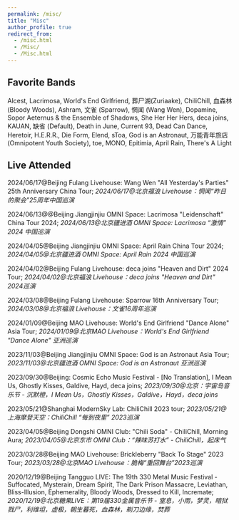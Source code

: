 ```yaml
---
permalink: /misc/
title: "Misc"
author_profile: true
redirect_from:
  - /misc.html
  - /Misc/
  - /Misc.html
---
```


## Favorite Bands

Alcest, Lacrimosa, World's End Girlfriend, 葬尸湖(Zuriaake), ChiliChill, 血森林 (Bloody Woods), Ashram, 文雀 (Sparrow), 惘闻 (Wang Wen), Dopamine, Sopor Aeternus & the Ensemble of Shadows, She Her Her Hers, deca joins, KAUAN, 缺省 (Default), Death in June, Current 93, Dead Can Dance, Heretoir, H.E.R.R., Die Form, Elend, sToa, God is an Astronaut, 万能青年旅店 (Omnipotent Youth Society), toe, MONO, Epitimia, April Rain, There's A Light

## Live Attended

2024/06/17@Beijing Fulang Livehouse: Wang Wen "All Yesterday's Parties" 25th Anniversary China Tour;
*2024/06/17@北京福浪 Livehouse：惘闻“昨日的聚会”25周年中国巡演*

2024/06/13@@Beijing Jiangjinjiu OMNI Space: Lacrimosa "Leidenschaft" China Tour 2024;
*2024/06/13@北京疆进酒 OMNI Space: Lacrimosa “激情” 2024 中国巡演*

2024/04/05@Beijing Jiangjinjiu OMNI Space: April Rain China Tour 2024;
*2024/04/05@北京疆进酒 OMNI Space: April Rain 2024 中国巡演*

2024/04/02@Beijing Fulang Livehouse: deca joins "Heaven and Dirt" 2024 Tour;
*2024/04/02@北京福浪 Livehouse：deca joins "Heaven and Dirt" 2024巡演*

2024/03/08@Beijing Fulang Livehouse: Sparrow 16th Anniversary Tour;
*2024/03/08@北京福浪 Livehouse：文雀16周年巡演*

2024/01/09@Beijing MAO Livehouse: World's End Girlfriend "Dance Alone" Asia Tour;
*2024/01/09@北京MAO Livehouse：World's End Girlfriend "Dance Alone" 亚洲巡演*

2023/11/03@Beijing Jiangjinjiu OMNI Space: God is an Astronaut Asia Tour;
*2023/11/03@北京疆进酒 OMNI Space: God is an Astronaut 亚洲巡演*

2023/09/30@Beijing: Cosmic Echo Music Festival - [No Translation], I Mean Us, Ghostly Kisses, Galdive, Hayd, deca joins;
*2023/09/30@北京：宇宙岛音乐节 - 沉默橙，I Mean Us，Ghostly Kisses，Galdive，Hayd，deca joins*

2023/05/21@Shanghai ModernSky Lab: ChiliChill 2023 tour;
*2023/05/21@上海摩登天空：ChiliChill “每到夜里” 2023巡演*

2023/04/05@Beijing Dongshi OMNI Club: "Chili Soda" - ChiliChill, Morning Aura;
*2023/04/05@北京东市 OMNI Club：“辣味苏打水” - ChiliChill，起床气*

2023/03/28@Beijing MAO Livehouse: Brickleberry "Back To Stage" 2023 Tour;
*2023/03/28@北京MAO Livehouse：脆梅“重回舞台”2023巡演*

2020/12/19@Beijing Tangguo LIVE: The 19th 330 Metal Music Festival - Suffocated, Mysterain, Dream Spirit, The Dark Prison Massacre, Leviathan, Bliss-Illusion, Ephemerality, Bloody Woods, Dressed to Kill, Incremate;
*2020/12/19@北京糖果LIVE：第19届330金属音乐节 - 窒息，小雨，梦灵，暗狱戮尸，利维坦，虚极，朝生暮死，血森林，剃刀边缘，焚葬*
